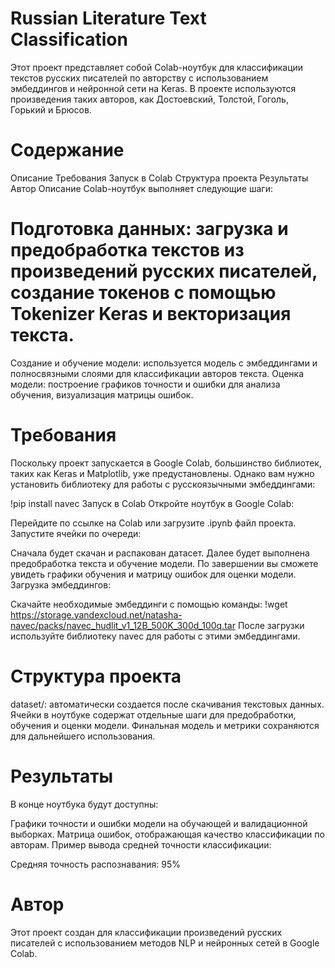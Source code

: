 # Russian Literature Text Classification
Этот проект представляет собой Colab-ноутбук для классификации текстов русских писателей по авторству с использованием эмбеддингов и нейронной сети на Keras. В проекте используются произведения таких авторов, как Достоевский, Толстой, Гоголь, Горький и Брюсов.

# Содержание
Описание
Требования
Запуск в Colab
Структура проекта
Результаты
Автор
Описание
Colab-ноутбук выполняет следующие шаги:

# Подготовка данных: загрузка и предобработка текстов из произведений русских писателей, создание токенов с помощью Tokenizer Keras и векторизация текста.
Создание и обучение модели: используется модель с эмбеддингами и полносвязными слоями для классификации авторов текста.
Оценка модели: построение графиков точности и ошибки для анализа обучения, визуализация матрицы ошибок.
# Требования
Поскольку проект запускается в Google Colab, большинство библиотек, таких как Keras и Matplotlib, уже предустановлены. Однако вам нужно установить библиотеку для работы с русскоязычными эмбеддингами:


!pip install navec
Запуск в Colab
Откройте ноутбук в Google Colab:

Перейдите по ссылке на Colab или загрузите .ipynb файл проекта.
Запустите ячейки по очереди:

Сначала будет скачан и распакован датасет.
Далее будет выполнена предобработка текста и обучение модели.
По завершении вы сможете увидеть графики обучения и матрицу ошибок для оценки модели.
Загрузка эмбеддингов:

Скачайте необходимые эмбеддинги с помощью команды:
!wget https://storage.yandexcloud.net/natasha-navec/packs/navec_hudlit_v1_12B_500K_300d_100q.tar
После загрузки используйте библиотеку navec для работы с этими эмбеддингами.
# Структура проекта
dataset/: автоматически создается после скачивания текстовых данных.
Ячейки в ноутбуке содержат отдельные шаги для предобработки, обучения и оценки модели.
Финальная модель и метрики сохраняются для дальнейшего использования.
# Результаты
В конце ноутбука будут доступны:

Графики точности и ошибки модели на обучающей и валидационной выборках.
Матрица ошибок, отображающая качество классификации по авторам.
Пример вывода средней точности классификации:

Средняя точность распознавания: 95%
# Автор
Этот проект создан для классификации произведений русских писателей с использованием методов NLP и нейронных сетей в Google Colab.
